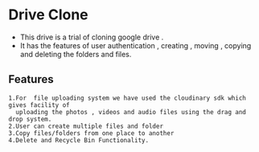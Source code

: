 
# Drive Clone

* This drive is a trial of cloning google drive . 
* It has the features of user authentication , creating , moving , copying and deleting the folders and files.

## Features
    1.For  file uploading system we have used the cloudinary sdk which gives facility of
      uploading the photos , videos and audio files using the drag and drop system.
    2.User can create multiple files and folder
    3.Copy files/folders from one place to another
    4.Delete and Recycle Bin Functionality.
